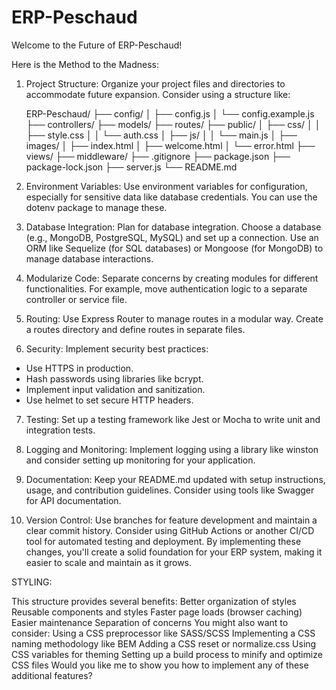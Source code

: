 # ERP-Peschaud

Welcome to the Future of ERP-Peschaud!



Here is the Method to the Madness: 

1. Project Structure: Organize your project files and directories to accommodate future expansion. Consider using a structure like:

    ERP-Peschaud/
    ├── config/
    │   ├── config.js
    │   └── config.example.js
    ├── controllers/
    ├── models/
    ├── routes/
    ├── public/
    │   ├── css/
    │   │   ├── style.css
    │   │   └── auth.css
    │   ├── js/
    │   │   └── main.js
    │   ├── images/
    │   ├── index.html
    │   ├── welcome.html
    │   └── error.html
    ├── views/
    ├── middleware/
    ├── .gitignore
    ├── package.json
    ├── package-lock.json
    ├── server.js
    └── README.md


2. Environment Variables: Use environment variables for configuration, especially for sensitive data like database credentials. You can use the dotenv package to manage these.





3. Database Integration: Plan for database integration. Choose a database (e.g., MongoDB, PostgreSQL, MySQL) and set up a connection. Use an ORM like Sequelize (for SQL databases) or Mongoose (for MongoDB) to manage database interactions.
4. Modularize Code: Separate concerns by creating modules for different functionalities. For example, move authentication logic to a separate controller or service file.
5. Routing: Use Express Router to manage routes in a modular way. Create a routes directory and define routes in separate files.

6. Security: Implement security best practices:
-  Use HTTPS in production.
- Hash passwords using libraries like bcrypt.
- Implement input validation and sanitization.
- Use helmet to set secure HTTP headers.

7. Testing: Set up a testing framework like Jest or Mocha to write unit and integration tests.

8. Logging and Monitoring: Implement logging using a library like winston and consider setting up monitoring for your application.

9. Documentation: Keep your README.md updated with setup instructions, usage, and contribution guidelines. Consider using tools like Swagger for API documentation.

10. Version Control: Use branches for feature development and maintain a clear commit history. Consider using GitHub Actions or another CI/CD tool for automated testing and deployment.
By implementing these changes, you'll create a solid foundation for your ERP system, making it easier to scale and maintain as it grows.

STYLING: 



This structure provides several benefits:
Better organization of styles
Reusable components and styles
Faster page loads (browser caching)
Easier maintenance
Separation of concerns
You might also want to consider:
Using a CSS preprocessor like SASS/SCSS
Implementing a CSS naming methodology like BEM
Adding a CSS reset or normalize.css
Using CSS variables for theming
Setting up a build process to minify and optimize CSS files
Would you like me to show you how to implement any of these additional features?